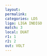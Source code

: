 ```yaml
---
layout: 
permalink: 
categories: LD5
liga: LIGA INDIGO
match: 3
local: DUAT
r1: 1
r2: 2
out: VOLT
---
```

